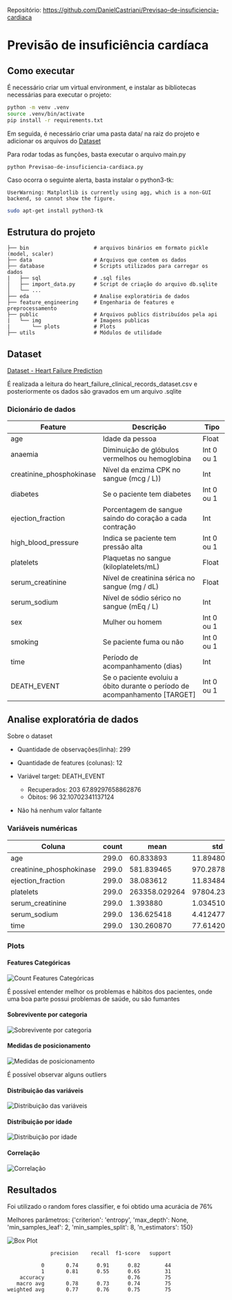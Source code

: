 Repositório: https://github.com/DanielCastriani/Previsao-de-insuficiencia-cardiaca

# Previsão de insuficiência cardíaca


## Como executar

É necessário criar um virtual environment, e instalar as bibliotecas necessárias para executar o projeto:

```sh
python -m venv .venv
source .venv/bin/activate
pip install -r requirements.txt
```

Em seguida, é necessário criar uma pasta data/ na raiz do projeto e adicionar os arquivos do [Dataset](https://www.kaggle.com/andrewmvd/heart-failure-clinical-data)

Para rodar todas as funções, basta executar o arquivo main.py
```
python Previsao-de-insuficiencia-cardiaca.py
```

Caso ocorra o seguinte alerta, basta instalar o python3-tk:  
```
UserWarning: Matplotlib is currently using agg, which is a non-GUI backend, so cannot show the figure. 
```

```bash
sudo apt-get install python3-tk
```

## Estrutura do projeto

```
├── bin                     # arquivos binários em formato pickle (model, scaler)
├── data                    # Arquivos que contem os dados
├── database                # Scripts utilizados para carregar os dados
|   ├── sql                 # .sql files
│   ├── import_data.py      # Script de criação do arquivo db.sqlite
│   └── ...
├── eda                     # Analise exploratória de dados
├── feature_engineering     # Engenharia de features e preprocessamento
├── public                  # Arquivos publics distribuídos pela api
|   └── img                 # Imagens publicas
|       └── plots           # Plots
├── utils                   # Módulos de utilidade
```

## Dataset

[Dataset - Heart Failure Prediction](https://www.kaggle.com/andrewmvd/heart-failure-clinical-data)

É realizada a leitura do heart_failure_clinical_records_dataset.csv e posteriormente os dados são gravados em um arquivo .sqlite

### Dicionário de dados

| Feature                  | Descrição                                                                   | Tipo       |
| ------------------------ | --------------------------------------------------------------------------- | ---------- |
| age                      | Idade da pessoa                                                             | Float      |
| anaemia                  | Diminuição de glóbulos vermelhos ou hemoglobina                             | Int 0 ou 1 |
| creatinine_phosphokinase | Nível da enzima CPK no sangue (mcg / L))                                    | Int        |
| diabetes                 | Se o paciente tem diabetes                                                  | Int 0 ou 1 |
| ejection_fraction        | Porcentagem de sangue saindo do coração a cada contração                    | Int        |
| high_blood_pressure      | Indica se paciente tem pressão alta                                         | Int 0 ou 1 |
| platelets                | Plaquetas no sangue (kiloplatelets/mL)                                      | Float      |
| serum_creatinine         | Nível de creatinina sérica no sangue (mg / dL)                              | Float      |
| serum_sodium             | Nível de sódio sérico no sangue (mEq / L)                                   | Int        |
| sex                      | Mulher ou homem                                                             | Int 0 ou 1 |
| smoking                  | Se paciente fuma ou não                                                     | Int 0 ou 1 |
| time                     | Período de acompanhamento (dias)                                            | Int        |
| DEATH_EVENT              | Se o paciente evoluiu a óbito durante o período de acompanhamento \[TARGET] | Int 0 ou 1 |


## Analise exploratória de dados

Sobre o dataset
- Quantidade de observações(linha): 299
- Quantidade de features (colunas): 12

- Variável target: DEATH_EVENT
  - Recuperados: 203          67.89297658862876
  - Óbitos: 96               32.10702341137124

- Não há nenhum valor faltante


### Variáveis numéricas

| Coluna                   | count | mean          | std          | min     | 25%      | 50%      | 75%      | max      |
| ------------------------ | ----- | ------------- | ------------ | ------- | -------- | -------- | -------- | -------- |
| age                      | 299.0 | 60.833893     | 11.894809    | 40.0    | 51.0     | 60.0     | 70.0     | 95.0     |
| creatinine_phosphokinase | 299.0 | 581.839465    | 970.287881   | 23.0    | 116.5    | 250.0    | 582.0    | 7861.0   |
| ejection_fraction        | 299.0 | 38.083612     | 11.834841    | 14.0    | 30.0     | 38.0     | 45.0     | 80.0     |
| platelets                | 299.0 | 263358.029264 | 97804.236869 | 25100.0 | 212500.0 | 262000.0 | 303500.0 | 850000.0 |
| serum_creatinine         | 299.0 | 1.393880      | 1.034510     | 0.5     | 0.9      | 1.1      | 1.4      | 9.4      |
| serum_sodium             | 299.0 | 136.625418    | 4.412477     | 113.0   | 134.0    | 137.0    | 140.0    | 148.0    |
| time                     | 299.0 | 130.260870    | 77.614208    | 4.0     | 73.0     | 115.0    | 203.0    | 285.0    |



### Plots

#### Features Categóricas
![Count Features Categóricas](public/img/plots/count_plot.png)

É possível entender melhor os problemas e hábitos dos pacientes, onde uma boa parte possui problemas de saúde, ou são fumantes

#### Sobrevivente por categoria
![Sobrevivente por categoria](public/img/plots/survival.png)

#### Medidas de posicionamento
![Medidas de posicionamento](public/img/plots/boxplot.png)

É possível observar alguns outliers

#### Distribuição das variáveis
![Distribuição das variáveis](public/img/plots/distplot.png)

#### Distribuição por idade
![Distribuição por idade](public/img/plots/scatter_age.png)

#### Correlação
![Correlação](public/img/plots/correlation.png)

## Resultados

Foi utilizado o random fores classifier, e foi obtido uma acurácia de 76%

Melhores parâmetros: {'criterion': 'entropy', 'max_depth': None, 'min_samples_leaf': 2, 'min_samples_split': 8, 'n_estimators': 150}

![Box Plot](public/img/plots/conf_matrix.png)

```
              precision    recall  f1-score   support

           0       0.74      0.91      0.82        44
           1       0.81      0.55      0.65        31
    accuracy                           0.76        75
   macro avg       0.78      0.73      0.74        75
weighted avg       0.77      0.76      0.75        75
```